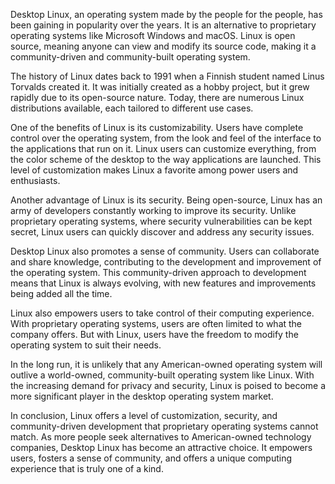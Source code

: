 Desktop Linux, an operating system made by the people for the people, has been gaining in popularity over the years. It is an alternative to proprietary operating systems like Microsoft Windows and macOS. Linux is open source, meaning anyone can view and modify its source code, making it a community-driven and community-built operating system.

The history of Linux dates back to 1991 when a Finnish student named Linus Torvalds created it. It was initially created as a hobby project, but it grew rapidly due to its open-source nature. Today, there are numerous Linux distributions available, each tailored to different use cases.

One of the benefits of Linux is its customizability. Users have complete control over the operating system, from the look and feel of the interface to the applications that run on it. Linux users can customize everything, from the color scheme of the desktop to the way applications are launched. This level of customization makes Linux a favorite among power users and enthusiasts.

Another advantage of Linux is its security. Being open-source, Linux has an army of developers constantly working to improve its security. Unlike proprietary operating systems, where security vulnerabilities can be kept secret, Linux users can quickly discover and address any security issues.

Desktop Linux also promotes a sense of community. Users can collaborate and share knowledge, contributing to the development and improvement of the operating system. This community-driven approach to development means that Linux is always evolving, with new features and improvements being added all the time.

Linux also empowers users to take control of their computing experience. With proprietary operating systems, users are often limited to what the company offers. But with Linux, users have the freedom to modify the operating system to suit their needs.

In the long run, it is unlikely that any American-owned operating system will outlive a world-owned, community-built operating system like Linux. With the increasing demand for privacy and security, Linux is poised to become a more significant player in the desktop operating system market.

In conclusion, Linux offers a level of customization, security, and community-driven development that proprietary operating systems cannot match. As more people seek alternatives to American-owned technology companies, Desktop Linux has become an attractive choice. It empowers users, fosters a sense of community, and offers a unique computing experience that is truly one of a kind.
